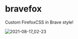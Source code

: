 # bravefox
Custom FirefoxCSS in Brave style!

![2021-08-17_02-23](https://user-images.githubusercontent.com/44536631/129645074-45fb3a7d-2997-414a-85a7-4a873a2c723b.png)
